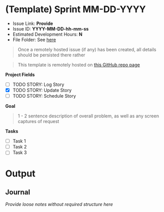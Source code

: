 # (Template) Sprint MM-DD-YYYY

- Issue Link: **Provide**
- Issue ID: **YYYY-MM-DD-hh-mm-ss**
- Estimated Development Hours: **N**
- File Folder: See [here](<../../Files/Short Name MM-DD-YYYY>)

> Once a remotely hosted issue (if any) has been created, all details should be persisted there rather

> This template is remotely hosted on [this GitHub repo page](https://github.com/BenWS/general-reference-physical-directory/blob/master/General%20Reference%20(Shared%20Directory)/Personal%20Processes/Generic%20Notes/Sprint%20Notes.md)

__Project Fields__
- [ ] TODO STORY: Log Story
- [x] TODO STORY: Update Story 
- [ ] TODO STORY: Schedule Story

__Goal__

> 1 - 2 sentence description of overall problem, as well as any screen captures of request

__Tasks__

- [ ] Task 1
- [ ] Task 2
- [ ] Task 3

# Output

## Journal

*Provide loose notes without required structure here*
